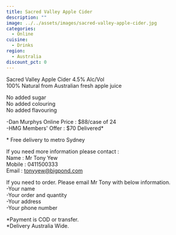 ```yaml
---
title: Sacred Valley Apple Cider
description: ""
image: ../../assets/images/sacred-valley-apple-cider.jpg
categories:
  - Online
cuisine:
  - Drinks
region:
  - Australia
discount_pct: 0
---
```

Sacred Valley Apple Cider 4.5% Alc/Vol\
100% Natural from Australian fresh apple juice

No added sugar\
No added colouring\
No added flavouring 

\-Dan Murphys Online Price : $88/case of 24\
-HMG Members' Offer : $70 Delivered*

\* Free delivery to metro Sydney

If you need more information please contact :\
Name : Mr Tony Yew\
Mobile : 0411500333\
Email : tonyyew@bigpond.com

If you need to order. Please email Mr Tony with below information. \
-Your name\
-Your order and quantity \
-Your address\
-Your phone number

\*Payment is COD or transfer.\
*Delivery Australia Wide.
